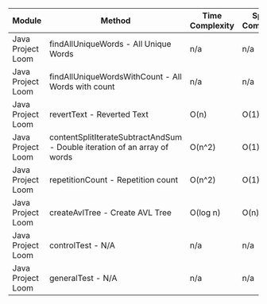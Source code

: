 | Module | Method | Time Complexity | Space Complexity | Repetitions | Measured Duration | Machine |
|---|---|---|---|---|---|---|
| Java Project Loom | findAllUniqueWords - All Unique Words | n/a | n/a | 10000 | 2394 | Prototype |
| Java Project Loom | findAllUniqueWordsWithCount - All Words with count | n/a | n/a | 10000 | 1628 | Prototype |
| Java Project Loom | revertText - Reverted Text | O(n) | O(1) | 10000 | 390 | Prototype |
| Java Project Loom | contentSplitIterateSubtractAndSum - Double iteration of an array of words | O(n^2) | O(1) | 10000 | 2195 | Prototype |
| Java Project Loom | repetitionCount - Repetition count | O(n^2) | O(1) | 10000 | 2869 | Prototype |
| Java Project Loom | createAvlTree - Create AVL Tree | O(log n) | O(n) | 10000 | 1873 | Prototype |
| Java Project Loom | controlTest - N/A | n/a | n/a | 10000 | 1481 | Prototype |
| Java Project Loom | generalTest - N/A | n/a | n/a | 10000 | 363 | Prototype |

